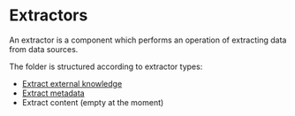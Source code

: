 # Extractors
An extractor is a component which performs an operation of extracting data from data sources.

The folder is structured according to extractor types:

- [Extract external knowledge](extract-external-knowledge)
- [Extract metadata](extract-metadata-descriptor) 
- Extract content (empty at the moment)